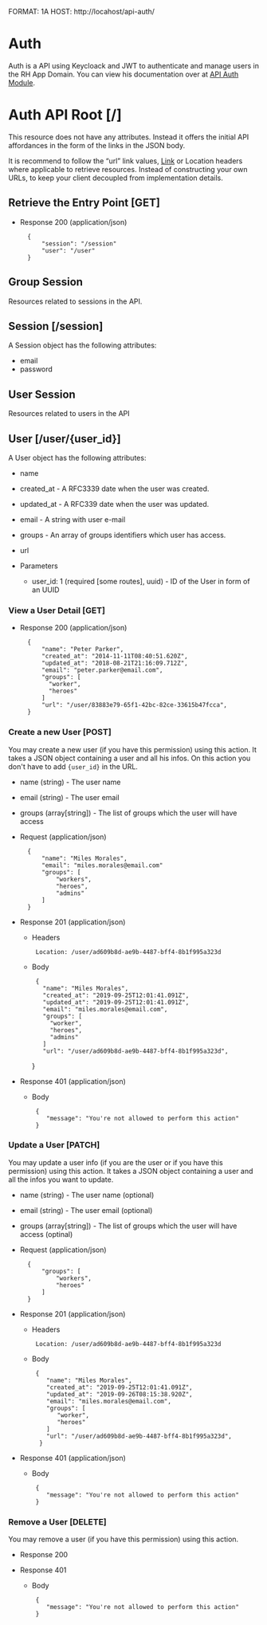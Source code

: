 FORMAT: 1A
HOST: http://locahost/api-auth/

# Auth

Auth is a API using Keycloack and JWT to authenticate and manage users in the RH App Domain. You can view his documentation over at [API Auth Module](../../modules/api-auth).

# Auth API Root [/]

This resource does not have any attributes. Instead it offers the initial API affordances in the form of the links in the JSON body.

It is recommend to follow the “url” link values, [Link](https://tools.ietf.org/html/rfc5988) or Location headers where applicable to retrieve resources. Instead of constructing your own URLs, to keep your client decoupled from implementation details.

## Retrieve the Entry Point [GET]

- Response 200 (application/json)

        {
            "session": "/session"
            "user": "/user"
        }

## Group Session

Resources related to sessions in the API.

## Session [/session]

A Session object has the following attributes:

- email
- password

## User Session

Resources related to users in the API

## User [/user/{user_id}]

A User object has the following attributes:

- name
- created_at - A RFC3339 date when the user was created.
- updated_at - A RFC339 date when the user was updated.
- email - A string with user e-mail
- groups - An array of groups identifiers which user has access.
- url

- Parameters
  - user_id: 1 (required [some routes], uuid) - ID of the User in form of an UUID

### View a User Detail [GET]

- Response 200 (application/json)

        {
            "name": "Peter Parker",
            "created_at": "2014-11-11T08:40:51.620Z",
            "updated_at": "2018-08-21T21:16:09.712Z",
            "email": "peter.parker@email.com",
            "groups": [
              "worker",
              "heroes"
            ]
            "url": "/user/83883e79-65f1-42bc-82ce-33615b47fcca",
        }

### Create a new User [POST]

You may create a new user (if you have this permission) using this action. It takes a JSON object containing a user and all his infos. On this action you don't have to add `{user_id}` in the URL.

- name (string) - The user name
- email (string) - The user email
- groups (array[string]) - The list of groups which the user will have access

- Request (application/json)

        {
            "name": "Miles Morales",
            "email": "miles.morales@email.com"
            "groups": [
                "workers",
                "heroes",
                "admins"
            ]
        }

- Response 201 (application/json)

  - Headers

         Location: /user/ad609b8d-ae9b-4487-bff4-8b1f995a323d

  - Body

         {
           "name": "Miles Morales",
           "created_at": "2019-09-25T12:01:41.091Z",
           "updated_at": "2019-09-25T12:01:41.091Z",
           "email": "miles.morales@email.com",
           "groups": [
             "worker",
             "heroes",
             "admins"
           ]
           "url": "/user/ad609b8d-ae9b-4487-bff4-8b1f995a323d",

    }

- Response 401 (application/json)

  - Body

         {
            "message": "You're not allowed to perform this action"
         }

### Update a User [PATCH]

You may update a user info (if you are the user or if you have this permission) using this action. It takes a JSON object containing a user and all the infos you want to update.

- name (string) - The user name (optional)
- email (string) - The user email (optional)
- groups (array[string]) - The list of groups which the user will have access (optinal)

- Request (application/json)

        {
            "groups": [
                "workers",
                "heroes"
            ]
        }

- Response 201 (application/json)

  - Headers

         Location: /user/ad609b8d-ae9b-4487-bff4-8b1f995a323d

  - Body

         {
            "name": "Miles Morales",
            "created_at": "2019-09-25T12:01:41.091Z",
            "updated_at": "2019-09-26T08:15:38.920Z",
            "email": "miles.morales@email.com",
            "groups": [
               "worker",
               "heroes"
            ]
            "url": "/user/ad609b8d-ae9b-4487-bff4-8b1f995a323d",
          }

- Response 401 (application/json)

  - Body

         {
            "message": "You're not allowed to perform this action"
         }

### Remove a User [DELETE]

You may remove a user (if you have this permission) using this action.

- Response 200

- Response 401

  - Body

         {
            "message": "You're not allowed to perform this action"
         }
